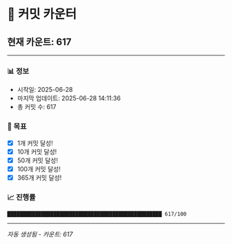 # 🔢 커밋 카운터

## 현재 카운트: 617

---

### 📊 정보
- 시작일: 2025-06-28
- 마지막 업데이트: 2025-06-28 14:11:36
- 총 커밋 수: 617

### 🎯 목표
- [x] 1개 커밋 달성!
- [x] 10개 커밋 달성!
- [x] 50개 커밋 달성!
- [x] 100개 커밋 달성!
- [x] 365개 커밋 달성!

### 📈 진행률
```
██████████████████████████████████████████████████ 617/100
```

---
*자동 생성됨 - 카운트: 617*
